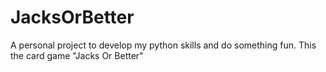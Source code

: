 # JacksOrBetter
 A personal project to develop my python skills and do something fun. This the card game "Jacks Or Better"
